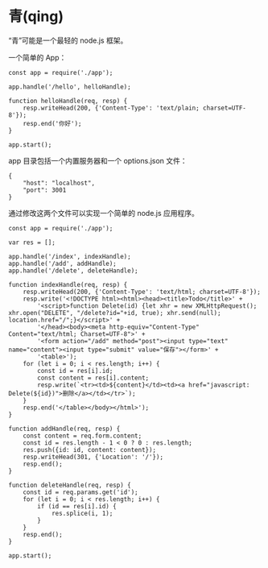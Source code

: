 # 青(qing)
“青”可能是一个最轻的 node.js 框架。

一个简单的 App：

    const app = require('./app');

    app.handle('/hello', helloHandle);

    function helloHandle(req, resp) {
        resp.writeHead(200, {'Content-Type': 'text/plain; charset=UTF-8'});
        resp.end('你好');
    }

    app.start();

app 目录包括一个内置服务器和一个 options.json 文件：

    {
        "host": "localhost",
        "port": 3001
    }

通过修改这两个文件可以实现一个简单的 node.js 应用程序。

    const app = require('./app');

    var res = [];

    app.handle('/index', indexHandle);
    app.handle('/add', addHandle);
    app.handle('/delete', deleteHandle);

    function indexHandle(req, resp) {
        resp.writeHead(200, {'Content-Type': 'text/html; charset=UTF-8'});
        resp.write('<!DOCTYPE html><html><head><title>Todo</title>' +
            '<script>function Delete(id) {let xhr = new XMLHttpRequest(); xhr.open("DELETE", "/delete?id="+id, true); xhr.send(null); location.href="/";}</script>' +
            '</head><body><meta http-equiv="Content-Type" Content="text/html; Charset=UTF-8">' +
            '<form action="/add" method="post"><input type="text" name="content"><input type="submit" value="保存"></form>' +
            '<table>');
        for (let i = 0; i < res.length; i++) {
            const id = res[i].id;
            const content = res[i].content;
            resp.write(`<tr><td>${content}</td><td><a href="javascript: Delete(${id})">删除</a></td></tr>`);
        }
        resp.end('</table></body></html>');
    }

    function addHandle(req, resp) {
        const content = req.form.content;
        const id = res.length - 1 < 0 ? 0 : res.length;
        res.push({id: id, content: content});
        resp.writeHead(301, {'Location': '/'});
        resp.end();
    }

    function deleteHandle(req, resp) {
        const id = req.params.get('id');
        for (let i = 0; i < res.length; i++) {
            if (id == res[i].id) {
                res.splice(i, 1);
            }
        }
        resp.end();
    }

    app.start();
